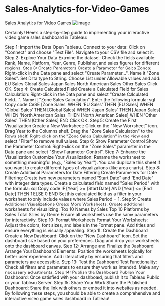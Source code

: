 # Sales-Analytics-for-Video-Games
Sales Analytics for Video Games
![image](https://github.com/user-attachments/assets/28247f1e-1d7a-40c8-9cd9-d6f013a008e3)

Certainly! Here’s a step-by-step guide to implementing your interactive video game sales dashboard in Tableau:

Step 1: Import the Data
Open Tableau.
Connect to your data:
Click on "Connect" and choose "Text File".
Navigate to your CSV file and select it.
Step 2: Explore Your Data
Examine the dataset:
Check the fields available: Rank, Name, Platform, Year, Genre, Publisher, and sales figures for different regions.
Step 3: Create Parameters
Create a Parameter for Sales Zones:
Right-click in the Data pane and select "Create Parameter...".
Name it "Zone Sales".
Set Data type to String.
Choose List under Allowable values and add:
EU Sales
Global Sales
Japan Sales
North American Sales
Other Sales
Click OK.
Step 4: Create Calculated Field
Create a Calculated Field for Sales Calculation:
Right-click in the Data pane and select "Create Calculated Field...".
Name it "Zone Sales Calculation".
Enter the following formula:
sql
Copy code
CASE [Zone Sales]
  WHEN 'EU Sales' THEN [EU Sales]
  WHEN 'Global Sales' THEN [Global Sales]
  WHEN 'Japan Sales' THEN [Japan Sales]
  WHEN 'North American Sales' THEN [North American Sales]
  WHEN 'Other Sales' THEN [Other Sales]
END
Click OK.
Step 5: Create the First Visualization
Create a New Worksheet:
Click on the "New Worksheet" icon.
Drag Year to the Columns shelf.
Drag the "Zone Sales Calculation" to the Rows shelf.
Right-click on the "Zone Sales Calculation" in the view and select "Filter" to remove null values.
Step 6: Show Parameter Control
Show the Parameter Control:
Right-click on the "Zone Sales" parameter in the Data pane and select "Show Parameter Control".
Step 7: Enhance the Visualization
Customize Your Visualization:
Rename the worksheet to something meaningful (e.g., "Sales by Year").
You can duplicate this sheet if you want to create different types of visualizations (like area charts).
Step 8: Create Additional Parameters for Date Filtering
Create Parameters for Date Filtering:
Create two new parameters named "Start Date" and "End Date" with integer data types.
Create a calculated field named "Sales Period" with the formula:
sql
Copy code
IF [Year] >= [Start Date] AND [Year] <= [End Date] THEN 1 ELSE 0 END
Set this calculated field as a filter in your worksheet to only include values where Sales Period = 1.
Step 9: Create Additional Visualizations
Create More Worksheets:
Create additional worksheets for visualizing:
Top 10 Names by Sales
Top 10 Platforms by Sales
Total Sales by Genre
Ensure all worksheets use the same parameters for interactivity.
Step 10: Format Worksheets
Format Your Worksheets:
Adjust the colors, font sizes, and labels in the Format pane.
Add titles and ensure everything is visually appealing.
Step 11: Create the Dashboard
Create a New Dashboard:
Click on the "New Dashboard" icon.
Set the dashboard size based on your preferences.
Drag and drop your worksheets onto the dashboard canvas.
Step 12: Arrange and Finalize the Dashboard
Arrange Your Dashboard Elements:
Position the worksheets logically for better user experience.
Add interactivity by ensuring that filters and parameters are accessible.
Step 13: Test the Dashboard
Test Functionality:
Check all filters and parameters to ensure they work as intended.
Make any necessary adjustments.
Step 14: Publish the Dashboard
Publish Your Dashboard:
Once satisfied with your dashboard, publish it to Tableau Public or your Tableau Server.
Step 15: Share Your Work
Share the Published Dashboard:
Share the link with others or embed it into websites as needed.
By following these steps, you should be able to create a comprehensive and interactive video game sales dashboard in Tableau!
